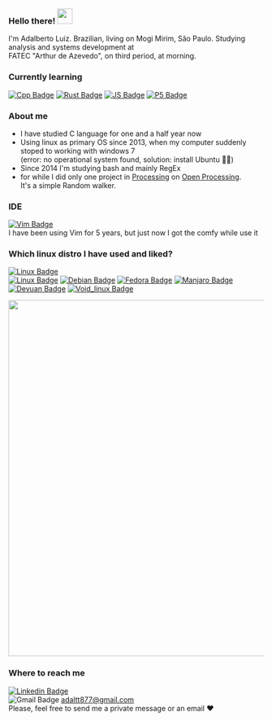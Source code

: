 ### Hello there! <img src=https://github.com/TheDudeThatCode/TheDudeThatCode/blob/master/Assets/Earth.gif width="30">  

I'm Adalberto Luiz. Brazilian, living on Mogi Mirim, São Paulo. Studying analysis and systems development at  
FATEC "Arthur de Azevedo", on third period, at morning.  

### Currently learning  
[![Cpp Badge](https://img.shields.io/badge/C%2B%2B-00599C?style=for-the-badge&logo=c%2B%2B&logoColor=white)](https://www.geeksforgeeks.org/history-of-c/) [![Rust Badge](https://img.shields.io/badge/Rust-black?style=for-the-badge&logo=rust&logoColor=E57324)](https://rust-lang.org) [![JS Badge](https://img.shields.io/badge/JavaScript-F7DF1E?style=for-the-badge&logo=javascript&logoColor=black)](https://javascript.com)  [![P5 Badge](https://img.shields.io/badge/p5.JavaScript-ce07b9?style=for-the-badge&logo=p5.js&logoColor=black)](https://p5js.org)

### About me 
* I have studied C language for one and a half year now  
* Using linux as primary OS since 2013, when my computer suddenly stoped to working with windows 7  
  (error: no operational system found, solution: install Ubuntu 🤷‍♂️)  
* Since 2014 I'm studying bash and mainly RegEx  
* for while I did only one project in [Processing](https://processing.org) on [Open Processing](https://openprocessing.org/sketch/1232029).  
  It's a simple Random walker.

### IDE 
[![Vim Badge](https://img.shields.io/badge/VIM-%2311AB00.svg?&style=for-the-badge&logo=vim&logoColor=white)](https://vim.org)  
I have been using Vim for 5 years, but just now I got the comfy while use it  

### Which linux distro I have used and liked?  
[![Linux Badge](https://img.shields.io/badge/Linux-FCC624?style=for-the-badge&logo=linux&logoColor=black)](https://linux.org)  
[![Linux Badge](https://img.shields.io/badge/Ubuntu-E95420?style=for-the-badge&logo=ubuntu&logoColor=white)](https://ubuntu.com) [![Debian Badge](https://img.shields.io/badge/Debian-A81D33?style=for-the-badge&logo=debian&logoColor=white)](https://debian.org) [![Fedora Badge](https://img.shields.io/badge/Fedora-294172?style=for-the-badge&logo=fedora&logoColor=white)](https://getfedora.org) [![Manjaro Badge](https://img.shields.io/badge/manjaro-35BF5C?style=for-the-badge&logo=manjaro&logoColor=white)](https://manjaro.org) [![Devuan Badge](https://img.shields.io/badge/Devuan-8d0808?style=for-the-badge&logo=devuan&logoColor=white)](https://devuan.org)  [![Void_linux Badge](https://img.shields.io/badge/Void_Linux-263238?style=for-the-badge&logo=linux&logoColor=478061)](https://voidlinux.org)

<img src="https://github-readme-stats.vercel.app/api?username=adal877&show_icons=true&theme=radical&show_icons=true&hide_title=true&border_color=ac00b9" width="700">

### Where to reach me
[![Linkedin Badge](https://img.shields.io/badge/-LinkedIn-blue?style=for-the-badge&logo=Linkedin&logoColor=white&link=https://linkedin.com/in/adalberto-junior-7050a1202)](https://linkedin.com/in/adalberto-junior-7050a1202)  
![Gmail Badge](https://img.shields.io/badge/-Gmail-fff?style=for-the-badge&logo=Gmail&logoColor=red) adaltt877@gmail.com  
Please, feel free to send me a private message or an email ❤️  
